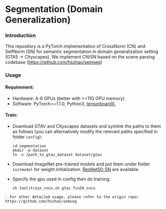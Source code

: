 # Segmentation (Domain Generalization)

### Introduction

This repository is a PyTorch implementation of CrossNorm (CN) and SelfNorm (SN) for semantic segmentation in domain generalization setting (GTA5 -> Cityscapes). We implement CN/SN based on the scene parsing codebase (https://github.com/hszhao/semseg)


### Usage

#### Requirement:

   - Hardware: 4-8 GPUs (better with >=11G GPU memory)
   - Software: PyTorch>=1.1.0, Python3, [tensorboardX](https://github.com/lanpa/tensorboardX), 


#### Train:

   - Download GTAV and Cityscapes datasets and symlink the paths to them as follows (you can alternatively modify the relevant paths specified in folder `config`):

     ```
     cd segmentation
     mkdir -p dataset
     ln -s /path_to_gtav_dataset dataset/gtav
     ```

   - Download ImageNet pre-trained models and put them under folder `initmodel` for weight initialization. [ResNet50-SN](https://drive.google.com/file/d/1ZXJGI7TVuU0SF5ihY4n-Ql97pXUMqY0m/view?usp=sharing) are available.

   - Specify the gpu used in config then do training:

     ```shell
     sh tool/train_sncn.sh gtav fcn50_sncn
     ```
      
    - For other detailed usage, please refer to the origin repo: https://github.com/hszhao/semseg


